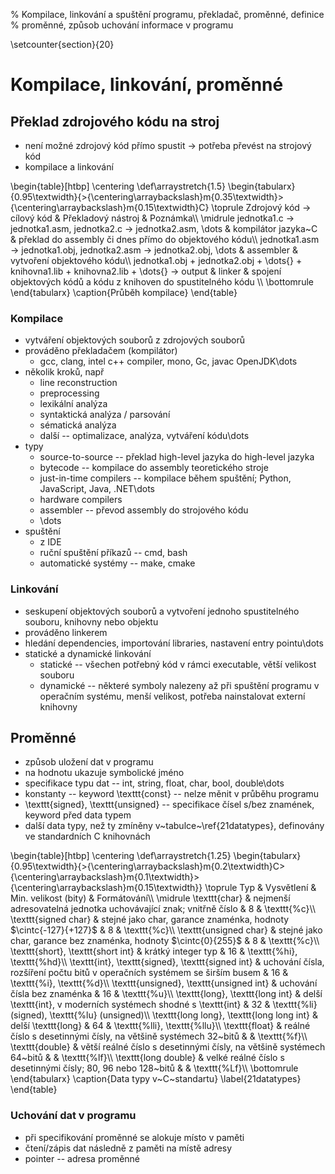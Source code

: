 % Kompilace, linkování a spuštění programu, překladač, proměnné, definice
% proměnné, způsob uchování informace v programu

\setcounter{section}{20}
# Kompilace, linkování, proměnné
## Překlad zdrojového kódu na stroj
- není možné zdrojový kód přímo spustit $\rightarrow$ potřeba převést na strojový kód
- kompilace a linkování

\begin{table}[htbp]
\centering
\def\arraystretch{1.5}
\begin{tabularx}{0.95\textwidth}{>{\centering\arraybackslash}m{0.35\textwidth}>{\centering\arraybackslash}m{0.15\textwidth}C}
\toprule
Zdrojový kód $\rightarrow$ cílový kód & Překladový nástroj & Poznámka\\\\
\midrule
jednotka1.c $\rightarrow$ jednotka1.asm, jednotka2.c $\rightarrow$ jednotka2.asm, \dots & kompilátor jazyka~C & překlad do assembly či dnes přímo do objektového kódu\\\\
jednotka1.asm $\rightarrow$ jednotka1.obj, jednotka2.asm $\rightarrow$ jednotka2.obj, \dots & assembler & vytvoření objektového kódu\\\\
jednotka1.obj + jednotka2.obj + \dots{} + knihovna1.lib + knihovna2.lib + \dots{} $\rightarrow$ output & linker & spojení objektových kódů a kódu z knihoven do spustitelného kódu \\\\
\bottomrule
\end{tabularx}
\caption{Průběh kompilace}
\end{table}

### Kompilace
- vytváření objektových souborů z zdrojových souborů
- prováděno překladačem (kompilátor)
	- gcc, clang, intel c++ compiler, mono, Gc, javac OpenJDK\dots
- několik kroků, např
	- line reconstruction
	- preprocessing
	- lexikální analýza
	- syntaktická analýza / parsování
	- sématická analýza
	- další -- optimalizace, analýza, vytváření kódu\dots
- typy
	- source-to-source -- překlad high-level jazyka do high-level jazyka
	- bytecode -- kompilace do assembly teoretického stroje
	- just-in-time compilers -- kompilace během spuštění; Python, JavaScript, Java, .NET\dots
	- hardware compilers
	- assembler -- převod assembly do strojového kódu
	- \dots
- spuštění
	- z IDE
	- ruční spuštění příkazů -- cmd, bash
	- automatické systémy -- make, cmake

### Linkování
- seskupení objektových souborů a vytvoření jednoho spustitelného souboru, knihovny nebo objektu
- prováděno linkerem
- hledání dependencies, importování libraries, nastavení entry pointu\dots
- statické a dynamické linkování
	- statické -- všechen potřebný kód v rámci executable, větší velikost souboru
	- dynamické -- některé symboly nalezeny až při spuštění programu v operačním systému, menší velikost, potřeba nainstalovat externí knihovny

## Proměnné
- způsob uložení dat v programu
- na hodnotu ukazuje symbolické jméno
- specifikace typu dat -- int, string, float, char, bool, double\dots
- konstanty -- keyword \texttt{const} -- nelze měnit v průběhu programu
- \texttt{signed}, \texttt{unsigned} -- specifikace čísel s/bez znamének, keyword před data typem
- další data typy, než ty zmíněny v~tabulce~\ref{21datatypes}, definovány ve standardních C knihovnách

\begin{table}[htbp]
\centering
\def\arraystretch{1.25}
\begin{tabularx}{0.95\textwidth}{>{\centering\arraybackslash}m{0.2\textwidth}C>{\centering\arraybackslash}m{0.1\textwidth}>{\centering\arraybackslash}m{0.15\textwidth}}
\toprule
Typ & Vysvětlení & Min. velikost (bity) & Formátování\\\\
\midrule
\texttt{char} & nejmenší adresovatelná jednotka uchovávající znak; vnitřně číslo & 8 & \texttt{\%c}\\\\
\texttt{signed char} & stejné jako char, garance znaménka, hodnoty $\cintc{-127}{+127}$ & 8 & \texttt{\%c}\\\\
\texttt{unsigned char} & stejné jako char, garance bez znaménka, hodnoty $\cintc{0}{255}$ & 8 & \texttt{\%c}\\\\
\texttt{short}, \texttt{short int} & krátký integer typ & 16 & \texttt{\%hi}, \texttt{\%hd}\\\\
\texttt{int}, \texttt{signed}, \texttt{signed int} & uchování čísla, rozšíření počtu bitů v operačních systémem se širším busem & 16 & \texttt{\%i}, \texttt{\%d}\\\\
\texttt{unsigned}, \texttt{unsigned int} & uchování čísla bez znaménka & 16 & \texttt{\%u}\\\\
\texttt{long}, \texttt{long int} & delší \texttt{int}, v moderních systémech shodné s \texttt{int} & 32 & \texttt{\%li} (signed), \texttt{\%lu} (unsigned)\\\\
\texttt{long long}, \texttt{long long int} & delší \texttt{long} & 64 & \texttt{\%lli}, \texttt{\%llu}\\\\
\texttt{float} & reálné číslo s desetinnými čísly, na většině systémech 32~bitů & & \texttt{\%f}\\\\
\texttt{double} & větší reálné číslo s desetinnými čísly, na většině systémech 64~bitů & & \texttt{\%lf}\\\\
\texttt{long double} & velké reálné číslo s desetinnými čísly; 80, 96 nebo 128~bitů & & \texttt{\%Lf}\\\\
\bottomrule
\end{tabularx}
\caption{Data typy v~C~standartu}
\label{21datatypes}
\end{table}

### Uchování dat v programu
- při specifikování proměnné se alokuje místo v paměti
- čtení/zápis dat následně z paměti na místě adresy
- pointer -- adresa proměnné
